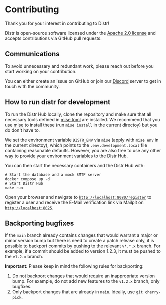 # Contributing

Thank you for your interest in contributing to Distr!

Distr is open-source software licensed under the [Apache 2.0 license](https://github.com/glasskube/distr/blob/main/LICENSE) and accepts contributions via GitHub pull requests.

## Communications

To avoid unnecessary and redundant work, please reach out before you start working on your contribution.

You can either create an issue on GitHub or join our [Discord](https://discord.gg/6qqBSAWZfW) server to get in touch with the community.

## How to run distr for development

To run the Distr Hub locally, clone the repository and make sure that all necessary tools defined in [mise.toml](mise.toml) are installed.
We recommend that you use [mise](https://mise.jdx.dev/) to install these (run `mise install` in the current directoy) but you do don't have to.

We set the environment variable `DISTR_ENV` via `mise` (apply with `mise env` in the current directoy), which points to the `.env.development.local` file containing reasonable defaults.
However, you are also free to use any other way to provide your environment variables to the Distr Hub. 

You can then start the necessary containers and the Distr Hub with:

```shell
# Start the database and a mock SMTP server
docker compose up -d
# Start Distr Hub
make run
```

Open your browser and navigate to [`http://localhost:8080/register`](http://localhost:8080/register) to register a user
and receive the E-Mail verification link via Mailpit on [`http://localhost:8025`](http://localhost:8025).

## Backporting bugfixes

If the `main` branch already contains changes that would warrant a major or minor version bump but there is need to create a patch release only, it is possible to backport commits by pushing to the relevant `v*.*.x` branch. For example, if a commit should be added to version 1.2.3, it must be pushed to the `v1.2.x` branch.

**Important:** Please keep in mind the following rules for backporting:

1. Do not backport changes that would require an inappropriate version bump. For example, do not add new features to the `v1.2.x` branch, only bugfixes.
2. Only backport changes that are already in `main`. Ideally, use `git cherry-pick`.
